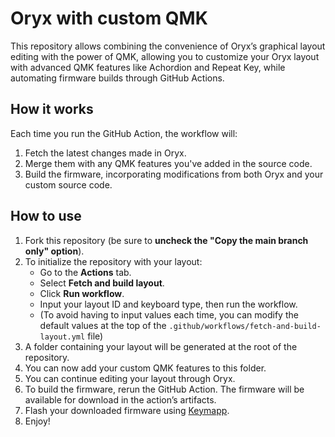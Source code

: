 # Oryx with custom QMK

This repository allows combining the convenience of Oryx’s graphical layout editing with the power of QMK, allowing you to customize your Oryx layout with advanced QMK features like Achordion and Repeat Key, while automating firmware builds through GitHub Actions.

## How it works
Each time you run the GitHub Action, the workflow will:
1. Fetch the latest changes made in Oryx.
2. Merge them with any QMK features you've added in the source code.
3. Build the firmware, incorporating modifications from both Oryx and your custom source code.

## How to use

1. Fork this repository (be sure to **uncheck the "Copy the main branch only" option**).
2. To initialize the repository with your layout:
   - Go to the **Actions** tab.
   - Select **Fetch and build layout**.
   - Click **Run workflow**.
   - Input your layout ID and keyboard type, then run the workflow.
   - (To avoid having to input values each time, you can modify the default values at the top of the `.github/workflows/fetch-and-build-layout.yml` file)
3. A folder containing your layout will be generated at the root of the repository.
4. You can now add your custom QMK features to this folder.
5. You can continue editing your layout through Oryx.
6. To build the firmware, rerun the GitHub Action. The firmware will be available for download in the action’s artifacts.
7. Flash your downloaded firmware using [Keymapp](https://www.zsa.io/flash#flash-keymap).
8. Enjoy!
